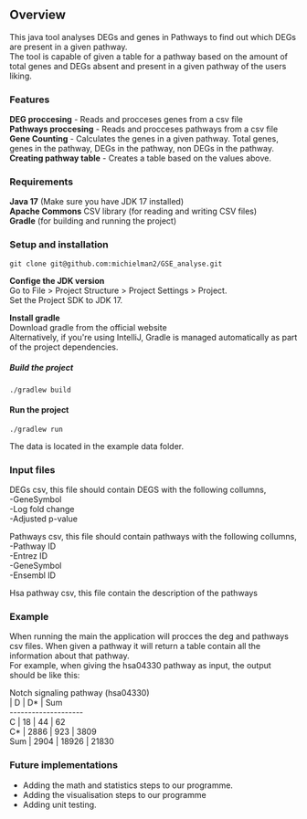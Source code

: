 ## Overview <br>
This java tool analyses DEGs and genes in Pathways to find out which DEGs are present in a given pathway. <br>
The tool is capable of given a table for a pathway based on the amount of total genes and DEGs absent and present in a given pathway of the users liking.<br>

### Features
**DEG proccesing** - Reads and procceses genes from a csv file <br>
**Pathways proccesing** - Reads and procceses pathways from a csv file <br>
**Gene Counting** - Calculates the genes in a given pathway. Total genes, genes in the pathway, DEGs in the pathway, non DEGs in the pathway.<br>
**Creating pathway table** - Creates a table based on the values above.<br>

### Requirements <br>
**Java 17** (Make sure you have JDK 17 installed)<br>
**Apache Commons** CSV library (for reading and writing CSV files)<br>
**Gradle** (for building and running the project)<br>


### Setup and installation <br>
```
git clone git@github.com:michielman2/GSE_analyse.git
```
**Confige the JDK version**<br>
Go to File > Project Structure > Project Settings > Project.<br>
Set the Project SDK to JDK 17.<br>

**Install gradle**<br>
Download gradle from the official website <br>
Alternatively, if you're using IntelliJ, Gradle is managed automatically as part of the project dependencies.<br>

##### Build the project <br>
```
./gradlew build
```
#### Run the project <br>
```
./gradlew run

```
The data is located in the example data folder.<br>

### Input files<br>
DEGs csv, this file should contain DEGS with the following collumns,<br>
-GeneSymbol<br>
-Log fold change<br>
-Adjusted p-value<br>

Pathways csv, this file should contain pathways with the following collumns,<br>
-Pathway ID<br>
-Entrez ID<br>
-GeneSymbol<br>
-Ensembl ID<br>

Hsa pathway csv, this file contain the description of the pathways <br>


### Example<br>
When running the main the application will procces the deg and pathways csv files. When given a pathway it will return a table contain all the information about that pathway.<br>
For example, when giving the hsa04330 pathway as input, the output should be like this:<br>

Notch signaling pathway (hsa04330)<br>
 | D    | D*   | Sum<br>
 --------------------<br>
 C    | 18   | 44   | 62<br>
 C*   | 2886 | 923  | 3809<br>
 Sum  | 2904 | 18926 | 21830<br>

### Future implementations<br>
- Adding the math and statistics steps to our programme.<br>
- Adding the visualisation steps to our programme<br>
- Adding unit testing.<br>
